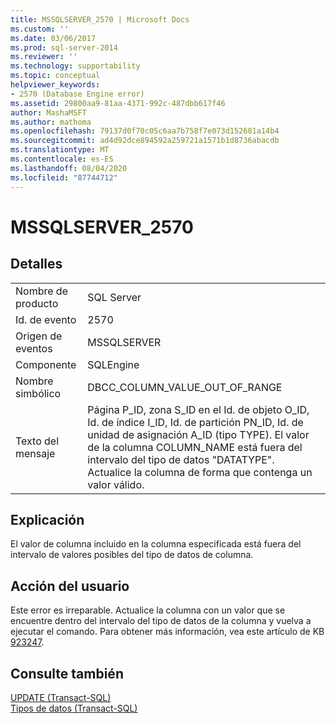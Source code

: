 ```yaml
---
title: MSSQLSERVER_2570 | Microsoft Docs
ms.custom: ''
ms.date: 03/06/2017
ms.prod: sql-server-2014
ms.reviewer: ''
ms.technology: supportability
ms.topic: conceptual
helpviewer_keywords:
- 2570 (Database Engine error)
ms.assetid: 29800aa9-81aa-4371-992c-487dbb617f46
author: MashaMSFT
ms.author: mathoma
ms.openlocfilehash: 79137d0f70c05c6aa7b758f7e073d152681a14b4
ms.sourcegitcommit: ad4d92dce894592a259721a1571b1d8736abacdb
ms.translationtype: MT
ms.contentlocale: es-ES
ms.lasthandoff: 08/04/2020
ms.locfileid: "87744712"
---
```

# <a name="mssqlserver_2570"></a>MSSQLSERVER_2570
    
## <a name="details"></a>Detalles  
  
|||  
|-|-|  
|Nombre de producto|SQL Server|  
|Id. de evento|2570|  
|Origen de eventos|MSSQLSERVER|  
|Componente|SQLEngine|  
|Nombre simbólico|DBCC_COLUMN_VALUE_OUT_OF_RANGE|  
|Texto del mensaje|Página P_ID, zona S_ID en el Id. de objeto O_ID, Id. de índice I_ID, Id. de partición PN_ID, Id. de unidad de asignación A_ID (tipo TYPE). El valor de la columna COLUMN_NAME está fuera del intervalo del tipo de datos "DATATYPE". Actualice la columna de forma que contenga un valor válido.|  
  
## <a name="explanation"></a>Explicación  
 El valor de columna incluido en la columna especificada está fuera del intervalo de valores posibles del tipo de datos de columna.  
  
## <a name="user-action"></a>Acción del usuario  
 Este error es irreparable. Actualice la columna con un valor que se encuentre dentro del intervalo del tipo de datos de la columna y vuelva a ejecutar el comando.  Para obtener más información, vea este artículo de KB [923247](https://support.microsoft.com/kb/923247).  
  
## <a name="see-also"></a>Consulte también  
 [UPDATE &#40;Transact-SQL&#41;](/sql/t-sql/queries/update-transact-sql)   
 [Tipos de datos &#40;Transact-SQL&#41;](/sql/t-sql/data-types/data-types-transact-sql)  
  
  
